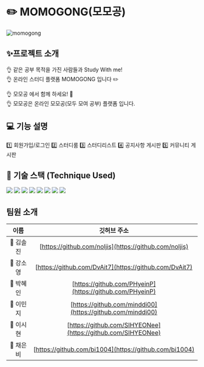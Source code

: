 # ✏️ MOMOGONG(모모공) 
![momogong](https://user-images.githubusercontent.com/103248831/235442259-7e58f869-9999-4ec1-947c-8a06f7eb6c23.png) <br>

## ✨프로젝트 소개
👌 같은 공부 목적을 가진 사람들과 Study With me! <br>
👌 온라인 스터디 플랫폼 MOMOGONG 입니다 ✏️

👌 모모공 에서 함께 하세요! 📝 <br>
👌 모모공은 온라인 모모공(모두 모여 공부) 플랫폼 입니다.

## 💻 기능 설명
1️⃣ 회원가입/로그인
2️⃣ 스터디룸
3️⃣ 스터디리스트
4️⃣ 공지사항 게시판
5️⃣ 커뮤니티 게시판


## 🔨 기술 스택 (Technique Used)

<p>
<img src="https://img.shields.io/badge/Spring-6DB33F?style=for-the-badge&logo=Spring&logoColor=green">
<img src="https://img.shields.io/badge/mysql-4479A1?style=for-the-badge&logo=mysql&logoColor=white"> 
<img src="https://img.shields.io/badge/html5-E34F26?style=for-the-badge&logo=html5&logoColor=white"> 
<img src="https://img.shields.io/badge/css-1572B6?style=for-the-badge&logo=css3&logoColor=white"> 
<img src="https://img.shields.io/badge/javascript-F7DF1E?style=for-the-badge&logo=javascript&logoColor=black">
<img src="https://img.shields.io/badge/Apache Tomcat-F8DC75?style=for-the-badge&logo=apachetomcat&logoColor=black"> 
<img src="https://img.shields.io/badge/github-181717?style=for-the-badge&logo=github&logoColor=white">
<img src="https://img.shields.io/badge/git-F05032?style=for-the-badge&logo=git&logoColor=white">
</p>

## 팀원 소개

|   이름   |                        깃허브 주소                         | 
| :------: | :--------------------------------------------------------: | 
|  🌱 김솔진  | [https://github.com/noljis](https://github.com/noljis)   | 
|  💭 강소영  | [https://github.com/DvAit7](https://github.com/DvAit7)     | 
|  💭 박혜인  | [https://github.com/PHyeinP](https://github.com/PHyeinP) |
|  💭 이민지  | [https://github.com/minddi00](https://github.com/minddi00) |
|  🍋 이시현  | [https://github.com/SIHYEONee](https://github.com/SIHYEONee) |
|  🐇 채은비  | [https://github.com/bi1004](https://github.com/bi1004) |
